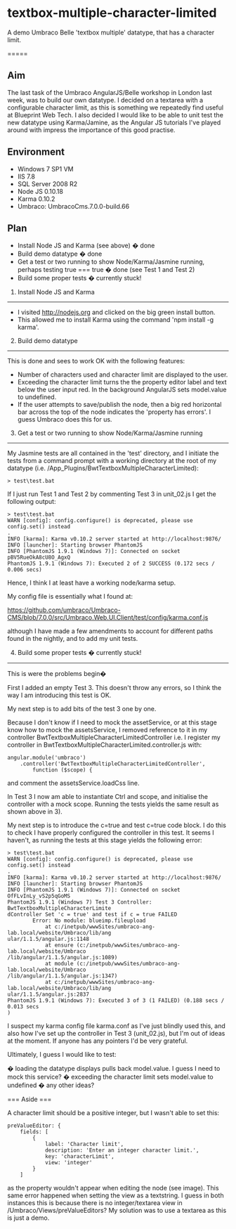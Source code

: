 textbox-multiple-character-limited
==================================

A demo Umbraco Belle 'textbox multiple' datatype, that has a character limit.



=====


Aim
----------------------------------
The last task of the Umbraco AngularJS/Belle workshop in London last week, was to build our own datatype. I decided on a textarea with a configurable character limit, as this is something we repeatedly find useful at Blueprint Web Tech. I also decided I would like to be able to unit test the new datatype using Karma/Jamine, as the Angular JS tutorials I've played around with impress the importance of this good practise.



Environment
----------------------------------
- Windows 7 SP1 VM
- IIS 7.8
- SQL Server 2008 R2
- Node JS 0.10.18
- Karma 0.10.2
- Umbraco: UmbracoCms.7.0.0-build.66

 

Plan
----------------------------------

- Install Node JS and Karma (see above) � done
- Build demo datatype � done
- Get a test or two running to show Node/Karma/Jasmine running, perhaps testing true === true � done (see Test 1 and Test 2)
- Build some proper tests � currently stuck! 



1. Install Node JS and Karma
----------------------------------

- I visited http://nodejs.org and clicked on the big green install button. 
- This allowed me to install Karma using the command 'npm install -g karma'.



2. Build demo datatype
----------------------------------

This is done and sees to work OK with the following features:

- Number of characters used and character limit are displayed to the user.
- Exceeding the character limit turns the the property editor label and text below the user input red. In the background AngularJS sets model.value to undefined.
- If the user attempts to save/publish the node, then a big red horizontal bar across the top of the node indicates the 'property has errors'. I guess Umbraco does this for us.



3. Get a test or two running to show Node/Karma/Jasmine running
----------------------------------

My Jasmine tests are all contained in the 'test' directory, and I initiate the tests from a command prompt with a working directory at the root of my datatype (i.e. /App_Plugins/BwtTextboxMultipleCharacterLimited):

	> test\test.bat

If I just run Test 1 and Test 2 by commenting Test 3 in unit_02.js I get the following output:

	> test\test.bat
	WARN [config]: config.configure() is deprecated, please use config.set() instead
	.
	INFO [karma]: Karma v0.10.2 server started at http://localhost:9876/
	INFO [launcher]: Starting browser PhantomJS
	INFO [PhantomJS 1.9.1 (Windows 7)]: Connected on socket pBV5RueOkA8cU8O_AgxQ
	PhantomJS 1.9.1 (Windows 7): Executed 2 of 2 SUCCESS (0.172 secs / 0.006 secs)

Hence, I think I at least have a working node/karma setup.

My config file is essentially what I found at:

https://github.com/umbraco/Umbraco-CMS/blob/7.0.0/src/Umbraco.Web.UI.Client/test/config/karma.conf.js

although I have made a few amendments to account for different paths found in the nightly, and to add my unit tests.



4. Build some proper tests � currently stuck!
----------------------------------

This is were the problems begin�

First I added an empty Test 3. This doesn't throw any errors, so I think the way I am introducing this test is OK.

My next step is to add bits of the test 3 one by one.

Because I don't know if I need to mock the assetService, or at this stage know how to mock the assetsService, I removed reference to it in my controller BwtTextboxMultipleCharacterLimitedController i.e. I register my controller in BwtTextboxMultipleCharacterLimited.controller.js with:

	angular.module('umbraco')
		.controller('BwtTextboxMultipleCharacterLimitedController',
			function ($scope) {
        
and comment the assetsService.loadCss line.

In Test 3 I now am able to instantiate Ctrl and scope, and initialise the controller with a mock scope. Running the tests yields the same result as shown above in 3).

My next step is to introduce the c=true and test c=true code block. I do this to check I have properly configured the controller in this test. It seems I haven't, as running the tests at this stage yields the following error:




	> test\test.bat
	WARN [config]: config.configure() is deprecated, please use config.set() instead
	.
	INFO [karma]: Karma v0.10.2 server started at http://localhost:9876/
	INFO [launcher]: Starting browser PhantomJS
	INFO [PhantomJS 1.9.1 (Windows 7)]: Connected on socket OfFLvInLy_vS2p5qGoMS
	PhantomJS 1.9.1 (Windows 7) Test 3 Controller: BwtTextboxMultipleCharacterLimite
	dController Set 'c = true' and test if c = true FAILED
			Error: No module: blueimp.fileupload
				at c:/inetpub/wwwSites/umbraco-ang-lab.local/website/Umbraco/lib/ang
	ular/1.1.5/angular.js:1148
				at ensure (c:/inetpub/wwwSites/umbraco-ang-lab.local/website/Umbraco
	/lib/angular/1.1.5/angular.js:1089)
				at module (c:/inetpub/wwwSites/umbraco-ang-lab.local/website/Umbraco
	/lib/angular/1.1.5/angular.js:1347)
				at c:/inetpub/wwwSites/umbraco-ang-lab.local/website/Umbraco/lib/ang
	ular/1.1.5/angular.js:2837
	PhantomJS 1.9.1 (Windows 7): Executed 3 of 3 (1 FAILED) (0.188 secs / 0.013 secs
	)


I suspect my karma config file karma.conf as I've just blindly used this, and also how I've set up the controller in Test 3 (unit_02.js), but I'm out of ideas at the moment. If anyone has any pointers I'd be very grateful.

Ultimately, I guess I would like to test:

� loading the datatype displays pulls back model.value. I guess I need to mock this service?
� exceeding the character limit sets model.value to undefined
� any other ideas?



=== Aside ===

A character limit should be a positive integer, but I wasn't able to set this:

	preValueEditor: {
		fields: [
			{
				label: 'Character limit',
				description: 'Enter an integer character limit.',
				key: 'characterLimit',
				view: 'integer'
			}
		]

as the property wouldn't appear when editing the node (see image). This same error happened when setting the view as a textstring. I guess in both instances this is because there is no integer/textarea view in /Umbraco/Views/preValueEditors? My solution was to use a textarea as this is just a demo.

